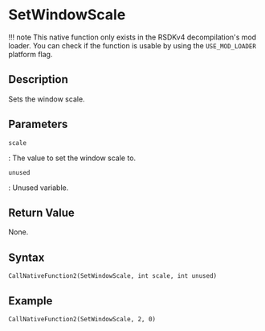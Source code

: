 # SetWindowScale

!!! note
    This native function only exists in the RSDKv4 decompilation's mod loader. You can check if the function is usable by using the `USE_MOD_LOADER` platform flag.

## Description
Sets the window scale.

## Parameters
`scale`

:   The value to set the window scale to.

`unused`

:   Unused variable.

## Return Value
None.

## Syntax
```
CallNativeFunction2(SetWindowScale, int scale, int unused)
```

## Example
```
CallNativeFunction2(SetWindowScale, 2, 0)
```
